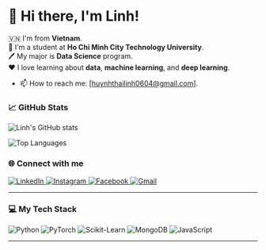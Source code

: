 # 👋 Hi there, I'm Linh!

🇻🇳 I'm from **Vietnam**.  
📖 I'm a student at **Ho Chi Minh City Technology University**.  
🖊️ My major is **Data Science** program.  
❤️ I love learning about **data**, **machine learning**, and **deep learning**.
* 📫 How to reach me: [huynhthailinh0604@gmail.com].


### 📈 GitHub Stats
![Linh's GitHub stats](https://github-readme-stats.vercel.app/api?username=HTLinh0604&show_icons=true&theme=radical)

![Top Languages](https://github-readme-stats.vercel.app/api/top-langs/?username=HTLinh0604&layout=compact&theme=radical)


### 🌐 Connect with me

<p align="left">
  <a href="[https://www.linkedin.com/in/huynhthailinh/]" target="_blank">
    <img src="https://img.shields.io/badge/LinkedIn-0077B5?style=for-the-badge&logo=linkedin&logoColor=white" alt="LinkedIn">
  </a>
  <a href="[https://www.instagram.com/hthaislinh_7/]" target="_blank">
    <img src="https://img.shields.io/badge/Instagram-E4405F?style=for-the-badge&logo=instagram&logoColor=white" alt="Instagram">
  </a>
  <a href="[https://www.facebook.com/huynhthailinh9999]" target="_blank">
    <img src="https://img.shields.io/badge/Facebook-1877F2?style=for-the-badge&logo=facebook&logoColor=white" alt="Facebook">
  </a>
  <a href="mailto:[huynhthailinh0604L@gmail.com]" target="_blank">
    <img src="https://img.shields.io/badge/Gmail-D14836?style=for-the-badge&logo=gmail&logoColor=white" alt="Gmail">
  </a>
</p>

---

### 💻 My Tech Stack

<p align="left">
  <img src="https://img.shields.io/badge/Python-3776AB?style=for-the-badge&logo=python&logoColor=white" alt="Python">
  <img src="https://img.shields.io/badge/PyTorch-EE4C2C?style=for-the-badge&logo=pytorch&logoColor=white" alt="PyTorch">
  <img src="https://img.shields.io/badge/Scikit--Learn-F7931E?style=for-the-badge&logo=scikit-learn&logoColor=white" alt="Scikit-Learn">
  <img src="https://img.shields.io/badge/MongoDB-47A248?style=for-the-badge&logo=mongodb&logoColor=white" alt="MongoDB">
  <img src="https://img.shields.io/badge/JavaScript-F7DF1E?style=for-the-badge&logo=javascript&logoColor=black" alt="JavaScript">
</p>

---

